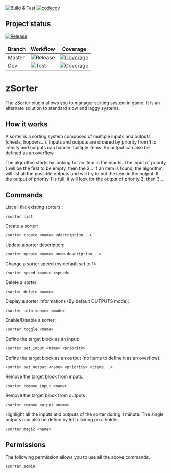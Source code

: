 ![Build & Test](https://github.com/zDevelopers/zSorter/workflows/Build%20&%20Test/badge.svg)
[![codecov](https://codecov.io/gh/zDevelopers/zSorter/branch/master/graph/badge.svg?token=217EGYLQA7)](https://codecov.io/gh/zDevelopers/zSorter)

## Project status

[![Release](https://img.shields.io/github/v/release/zDevelopers/zSorter)](https://github.com/zDevelopers/zSorter/releases)

Branch | Workflow | Coverage |
-------|----------|----------|
Master | ![Release](https://img.shields.io/github/workflow/status/zDevelopers/zSorter/Release/master?label=release) | [![Coverage](https://img.shields.io/codecov/c/github/zDevelopers/zSorter/master?token=217EGYLQA7)](https://codecov.io/gh/zDevelopers/zSorter) |
Dev    | ![Test](https://img.shields.io/github/workflow/status/zDevelopers/zSorter/Test/master?label=test) | [![Coverage](https://img.shields.io/codecov/c/github/zDevelopers/zSorter/dev?token=217EGYLQA7)](https://codecov.io/gh/zDevelopers/zSorter) |

# zSorter

The zSorter plugin allows you to manager sorting system in game. It is an alternate solution to standard slow and laggy systems.

## How it works

A sorter is a sorting system composed of multiple inputs and outputs (chests, hoppers...). Inputs and outputs are ordered by priority from 1 to infinity and outputs can handle multiple items.
An output can also be defined as an overflow.

The algorithm starts by looking for an item in the inputs. The input of priority 1 will be the first to be empty, then the 2...
If an item is found, the algorithm will list all the possible outputs and will try to put the item in the output. If the output of priority 1 is full, it will look for the output of priority 2, then 3...

## Commands

List all the existing sorters :
```
/sorter list
```

Create a sorter:
```
/sorter create <name> <description...>
```

Update a sorter description:
```
/sorter update <name> <new-description...>
```

Change a sorter speed (by default set to 1):
```
/sorter speed <name> <speed>
```

Delete a sorter:
```
/sorter delete <name>
```

Display a sorter informations (By default OUTPUTS mode):
```
/sorter info <name> <mode>
```

Enable/Disable a sorter:
```
/sorter toggle <name>
```

Define the target block as an input:
```
/sorter set_input <name> <priority>
```

Define the target block as an output (no items to define it as an overflow):
```
/sorter set_output <name> <priority> <items...>
```

Remove the target block from inputs:
```
/sorter remove_input <name>
```

Remove the target block from outputs :
```
/sorter remove_output <name>
```

Highlight all the inputs and outputs of the sorter during 1 minute. The single outputs can also be define by left clicking on a holder.  
```
/sorter magic <name>
```

## Permissions

The following permission allows you to use all the above commands.
```
zsorter.admin
```
